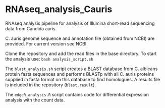 # RNAseq_analysis_Cauris

RNAseq analysis pipeline for analysis of Illumina short-read sequencing data from Candida auris.

C. auris genome sequence and annotation file (obtained from NCBI) are provided. For current version see NCBI.

Clone the repository and add the read files in the base directory. To start the analysis use: `bash analysis_script.sh`

The `blast_analysis.sh` script creates a BLAST database from C. albicans protein fasta sequences and performs BLASTp with all C. auris proteins supplied in fasta format on this database to find homologues. A results file is included in the repository (`blast.result`).

The `edgeR_analysis.R` script contains code for differential expression analysis with the count data.
